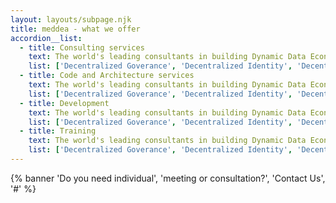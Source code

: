 ```yaml
---
layout: layouts/subpage.njk
title: meddea - what we offer
accordion__list:
  - title: Consulting services
    text: The world's leading consultants in building Dynamic Data Economy components. Well boost your team with know-how, point in the right direction and show technical implementation so you can ebenfit from truly decentralized data economy solutions without losing focus on your core business.
    list: ['Decentralized Goverance', 'Decentralized Identity', 'Decentralized Semantic']
  - title: Code and Architecture services
    text: The world's leading consultants in building Dynamic Data Economy components. Well boost your team with know-how, point in the right direction and show technical implementation so you can ebenfit from truly decentralized data economy solutions without losing focus on your core business.
    list: ['Decentralized Goverance', 'Decentralized Identity', 'Decentralized Semantic']
  - title: Development
    text: The world's leading consultants in building Dynamic Data Economy components. Well boost your team with know-how, point in the right direction and show technical implementation so you can ebenfit from truly decentralized data economy solutions without losing focus on your core business.
    list: ['Decentralized Goverance', 'Decentralized Identity', 'Decentralized Semantic']
  - title: Training
    text: The world's leading consultants in building Dynamic Data Economy components. Well boost your team with know-how, point in the right direction and show technical implementation so you can ebenfit from truly decentralized data economy solutions without losing focus on your core business.
    list: ['Decentralized Goverance', 'Decentralized Identity', 'Decentralized Semantic']
---
```


{% banner 'Do you need individual', 'meeting or consultation?', 'Contact Us', '#' %}
